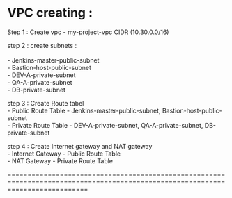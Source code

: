 # VPC creating :  

Step 1 : Create vpc - my-project-vpc   CIDR (10.30.0.0/16)  

step 2 : create subnets : <br>  
           - Jenkins-master-public-subnet  <br>
           - Bastion-host-public-subnet  <br>
           - DEV-A-private-subnet <br>
           - QA-A-private-subnet <br>
           - DB-private-subnet <br>

step 3 : Create Route tabel <br>
          - Public Route Table - Jenkins-master-public-subnet, Bastion-host-public-subnet <br>
          - Private Route Table - DEV-A-private-subnet, QA-A-private-subnet, DB-private-subnet <br>

step 4 : Create Internet gateway and NAT gateway  <br>
          - Internet Gateway - Public Route Table <br>
          - NAT Gateway - Private Route Table <br> 

================================================================================================================================

